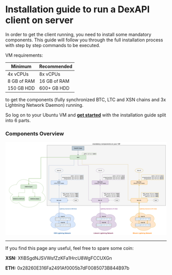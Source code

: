 # Installation guide to run a DexAPI client on server 

In order to get the client running, you need to install some mandatory components. This guide will follow you through the full installation process with step by step commands to be executed.

VM requirements:

| Minimum  | Recommended |
| ------------- | ------------- |
| 4x vCPUs  | 8x vCPUs |
| 8 GB of RAM | 16 GB of RAM  |
| 150 GB HDD | 600+ GB HDD |
 
to get the components (fully synchronized BTC, LTC and XSN chains and 3x Lightning Network Daemon) running.

So log on to your Ubuntu VM and **[get started](guide_1_prerequisites.md)** with the installation guide split into 6 parts.

### Components Overview
![alt text](overview_components.png)


---

If you find this page any useful, feel free to spare some coin:

**XSN:** XfiBSgdNJSVWsfZzKFa1HrcU8WgFCCUXGn

**ETH:** 0x28260E316Fa2491Af0005b7dF0085073B844B97b
